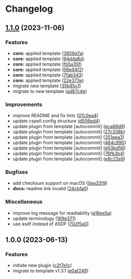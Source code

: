 # Changelog

## [1.1.0](https://github.com/kc-workspace/asdf-gh/compare/v1.0.0...v1.1.0) (2023-11-06)


### Features

* **core:** applied template ([3859d7a](https://github.com/kc-workspace/asdf-gh/commit/3859d7ab0e9324d63e6572c98c17617674f643e8))
* **core:** applied template ([94dda8d](https://github.com/kc-workspace/asdf-gh/commit/94dda8df6d6a38ba6976ccd3ff4e263be21e3497))
* **core:** applied template ([fb5a35f](https://github.com/kc-workspace/asdf-gh/commit/fb5a35fbec3d045c9888d39a9164a8d92088384b))
* **core:** applied template ([06e94f2](https://github.com/kc-workspace/asdf-gh/commit/06e94f265c909ac66e7b6de56b01eeeac7eee788))
* **core:** applied template ([7fab343](https://github.com/kc-workspace/asdf-gh/commit/7fab3436d76b27c49b149055f61ca3fcc9fdba1f))
* **core:** applied template ([22e373e](https://github.com/kc-workspace/asdf-gh/commit/22e373eca8d2a666a04b698ccb7c6e48dd7e1ac7))
* migrate new template ([35b85c1](https://github.com/kc-workspace/asdf-gh/commit/35b85c1f7bb01f65211ff8c396e43c4b86d9f2f4))
* migrate to new template ([ad87c4e](https://github.com/kc-workspace/asdf-gh/commit/ad87c4e283a4e8621d4cd3743266e898a6332921))


### Improvements

* improve README and fix lints ([07c0ea4](https://github.com/kc-workspace/asdf-gh/commit/07c0ea4ecf3d506009d074fefaddc8b5b10cd2b8))
* update cspell config structure ([d506ed4](https://github.com/kc-workspace/asdf-gh/commit/d506ed49cb0f9127e8f144dd2f214ea47154503c))
* update plugin from template [autocommit] ([eca68d9](https://github.com/kc-workspace/asdf-gh/commit/eca68d918778cfa67674e0121dbe8e40a349fe50))
* update plugin from template [autocommit] ([27c338b](https://github.com/kc-workspace/asdf-gh/commit/27c338b06083478df2332b55bb37dc01bcb7ebb6))
* update plugin from template [autocommit] ([351eea3](https://github.com/kc-workspace/asdf-gh/commit/351eea3b3377a6f9e9704ec64dc7f355dbe3196c))
* update plugin from template [autocommit] ([464c990](https://github.com/kc-workspace/asdf-gh/commit/464c99000c497fecd2903fb744ed82a4b1766095))
* update plugin from template [autocommit] ([e63bd56](https://github.com/kc-workspace/asdf-gh/commit/e63bd56a50232640a2d9c8f17d8a4cf517f501ac))
* update plugin from template [autocommit] ([76fb3b4](https://github.com/kc-workspace/asdf-gh/commit/76fb3b4f3db2499a4d5774f36a8f65c14e8cc1f3))
* update plugin from template [autocommit] ([e8c22e9](https://github.com/kc-workspace/asdf-gh/commit/e8c22e9453c4adec8676ad6d9b672426cdbf6e2f))


### Bugfixes

* add checksum support on macOS ([0ea32f9](https://github.com/kc-workspace/asdf-gh/commit/0ea32f9f7043674e740d83db539c77516377855c))
* **docs:** readme link invalid ([24cbfa0](https://github.com/kc-workspace/asdf-gh/commit/24cbfa05ad5e4c3ba8c5d4ad8fb323a6f05218f9))


### Miscellaneous

* improve log message for readiability ([e18ee5a](https://github.com/kc-workspace/asdf-gh/commit/e18ee5ae83c8d39a8a625b8fd56ec2f04c43b1df))
* update terminology ([169e371](https://github.com/kc-workspace/asdf-gh/commit/169e371dc573d727fb179a2d24fee6209d720044))
* use asdf instead of ASDF ([702f5a0](https://github.com/kc-workspace/asdf-gh/commit/702f5a09f08d27a390a1448b79796771bc6ed9da))

## 1.0.0 (2023-06-13)


### Features

* initiate new plugin ([c2f7e1c](https://github.com/kc-workspace/asdf-gh/commit/c2f7e1cd2686a9ef3bcc58eb87827950996b0819))
* migrate to template v1.3.1 ([e0af249](https://github.com/kc-workspace/asdf-gh/commit/e0af2493dbe598a0a8a1ebc9e572d7aa0d4423f9))
